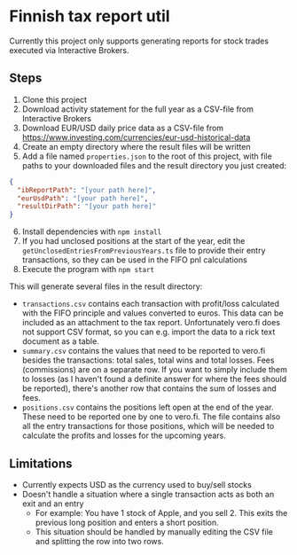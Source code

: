 # Finnish tax report util

Currently this project only supports generating reports for stock trades
executed via Interactive Brokers.

## Steps

1. Clone this project
2. Download activity statement for the full year as a CSV-file from Interactive
   Brokers
3. Download EUR/USD daily price data as a CSV-file from
   https://www.investing.com/currencies/eur-usd-historical-data
4. Create an empty directory where the result files will be written
5. Add a file named `properties.json` to the root of this project, with file
   paths to your downloaded files and the result directory you just created:

```json
{
  "ibReportPath": "[your path here]",
  "eurUsdPath": "[your path here]",
  "resultDirPath": "[your path here]"
}
```

6. Install dependencies with `npm install`
7. If you had unclosed positions at the start of the year, edit the
   `getUnclosedEntriesFromPreviousYears.ts` file to provide their entry
   transactions, so they can be used in the FIFO pnl calculations
8. Execute the program with `npm start`

This will generate several files in the result directory:

- `transactions.csv` contains each transaction with profit/loss calculated with
  the FIFO principle and values converted to euros. This data can be included as
  an attachment to the tax report. Unfortunately vero.fi does not support CSV
  format, so you can e.g. import the data to a rick text document as a table.
- `summary.csv` contains the values that need to be reported to vero.fi besides
  the transactions: total sales, total wins and total losses. Fees (commissions)
  are on a separate row. If you want to simply include them to losses (as I
  haven't found a definite answer for where the fees should be reported),
  there's another row that contains the sum of losses and fees.
- `positions.csv` contains the positions left open at the end of the year. These
  need to be reported one by one to vero.fi. The file contains also all the
  entry transactions for those positions, which will be needed to calculate the
  profits and losses for the upcoming years.

## Limitations

- Currently expects USD as the currency used to buy/sell stocks
- Doesn't handle a situation where a single transaction acts as both an exit and
  an entry
  - For example: You have 1 stock of Apple, and you sell 2. This exits the
    previous long position and enters a short position.
  - This situation should be handled by manually editing the CSV file and
    splitting the row into two rows.
